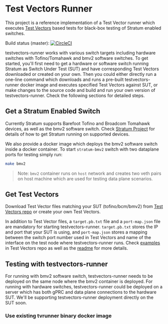 
# Test Vectors Runner

This project is a reference implementation of a Test Vector runner which executes [Test Vectors](https://github.com/opennetworkinglab/testvectors) based tests for black-box testing of Stratum enabled switches.

Build status (master): [![CircleCI](https://circleci.com/gh/opennetworkinglab/testvectors-runner/tree/master.svg?style=svg&circle-token=73bcc1fad5ddc6b34aede6a16f4b6bedc0630fc2)](https://circleci.com/gh/opennetworkinglab/testvectors-runner/tree/master)

testvectors-runner works with various switch targets including hardware switches with Tofino/Tomahawk and bmv2 software switches. To get started, you'll first need to get a hardware or software switch running Stratum as Switch Under Test (SUT) and have corresponding Test Vectors downloaded or created on your own. Then you could either directly run a one-line command which downloads and runs a pre-built testvectors-runner docker image and executes specified Test Vectors against SUT, or make changes to the source code and build and run your own version of testvectors-runner. Check the following sections for detailed steps.

## Get a Stratum Enabled Switch

Currently Stratum supports Barefoot Tofino and Broadcom Tomahawk devices, as well as the bmv2 software switch. Check [Stratum Project](https://github.com/stratum/stratum) for details of how to get Stratum running on supported devices.

We also provide a docker image which deploys the bmv2 software switch inside a docker container. To start `stratum-bmv2` switch with two dataplane ports for testing simply run:
```bash
make bmv2
```

> Note: `bmv2` container runs on `host` network and creates two veth pairs on host machine which are used for testing data plane scenarios. 

## Get Test Vectors

Download Test Vector files matching your SUT (tofino/bcm/bmv2) from [Test Vectors repo](https://github.com/opennetworkinglab/testvectors) or create your own Test Vectors.

In addition to Test Vector files, a `target.pb.txt` file and a `port-map.json` file are mandatory for starting testvectors-runner. `target.pb.txt` stores the IP and port that your SUT is using, and `port-map.json` stores a mapping between the switch port number used in Test Vectors and name of the interface on the test node where testvectors-runner runs. Check [examples](https://github.com/stratum/testvectors/tree/master/tofino) in Test Vectors repo as well as the [readme](https://github.com/opennetworkinglab/testvectors) for more details.

## Testing with testvectors-runner

For running with bmv2 software switch, testvectors-runner needs to be deployed on the same node where the bmv2 container is deployed. For running with hardware switches, testvectors-runner could be deployed on a server which has both gPRC and data plane connections to the hardware SUT. We'll be supporting testvectors-runner deployment directly on the SUT soon.

### Use existing tvrunner binary docker image
